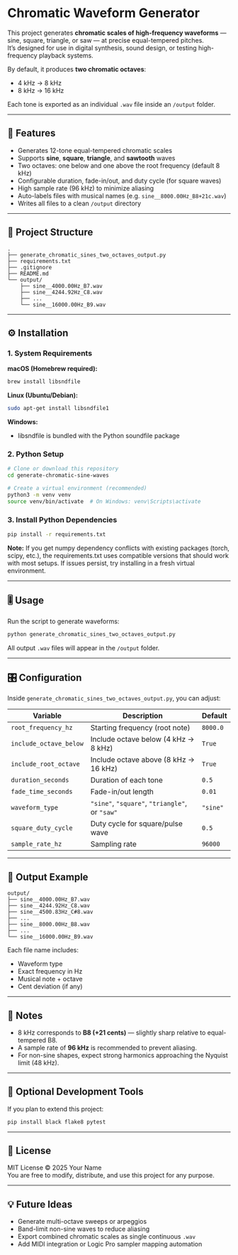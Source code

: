 # Chromatic Waveform Generator

This project generates **chromatic scales of high-frequency waveforms** — sine, square, triangle, or saw — at precise equal-tempered pitches.  
It’s designed for use in digital synthesis, sound design, or testing high-frequency playback systems.

By default, it produces **two chromatic octaves**:
- 4 kHz → 8 kHz  
- 8 kHz → 16 kHz  

Each tone is exported as an individual `.wav` file inside an `/output` folder.

---

## 🚀 Features
- Generates 12-tone equal-tempered chromatic scales
- Supports **sine**, **square**, **triangle**, and **sawtooth** waves
- Two octaves: one below and one above the root frequency (default 8 kHz)
- Configurable duration, fade-in/out, and duty cycle (for square waves)
- High sample rate (96 kHz) to minimize aliasing
- Auto-labels files with musical names (e.g. `sine__8000.00Hz_B8+21c.wav`)
- Writes all files to a clean `/output` directory

---

## 🧱 Project Structure
```
.
├── generate_chromatic_sines_two_octaves_output.py
├── requirements.txt
├── .gitignore
├── README.md
└── output/
    ├── sine__4000.00Hz_B7.wav
    ├── sine__4244.92Hz_C8.wav
    ├── ...
    └── sine__16000.00Hz_B9.wav
```

---

## ⚙️ Installation

### 1. System Requirements
**macOS (Homebrew required):**
```bash
brew install libsndfile
```

**Linux (Ubuntu/Debian):**
```bash
sudo apt-get install libsndfile1
```

**Windows:**
- libsndfile is bundled with the Python soundfile package

### 2. Python Setup
```bash
# Clone or download this repository
cd generate-chromatic-sine-waves

# Create a virtual environment (recommended)
python3 -m venv venv
source venv/bin/activate  # On Windows: venv\Scripts\activate
```

### 3. Install Python Dependencies
```bash
pip install -r requirements.txt
```

**Note:** If you get numpy dependency conflicts with existing packages (torch, scipy, etc.), the requirements.txt uses compatible versions that should work with most setups. If issues persist, try installing in a fresh virtual environment.

---

## 🎚️ Usage

Run the script to generate waveforms:

```bash
python generate_chromatic_sines_two_octaves_output.py
```

All output `.wav` files will appear in the `/output` folder.

---

## 🎛️ Configuration

Inside `generate_chromatic_sines_two_octaves_output.py`, you can adjust:

| Variable | Description | Default |
|-----------|--------------|----------|
| `root_frequency_hz` | Starting frequency (root note) | `8000.0` |
| `include_octave_below` | Include octave below (4 kHz → 8 kHz) | `True` |
| `include_root_octave` | Include octave above (8 kHz → 16 kHz) | `True` |
| `duration_seconds` | Duration of each tone | `0.5` |
| `fade_time_seconds` | Fade-in/out length | `0.01` |
| `waveform_type` | `"sine"`, `"square"`, `"triangle"`, or `"saw"` | `"sine"` |
| `square_duty_cycle` | Duty cycle for square/pulse wave | `0.5` |
| `sample_rate_hz` | Sampling rate | `96000` |

---

## 📁 Output Example

```
output/
├── sine__4000.00Hz_B7.wav
├── sine__4244.92Hz_C8.wav
├── sine__4500.83Hz_C#8.wav
├── ...
├── sine__8000.00Hz_B8.wav
├── ...
└── sine__16000.00Hz_B9.wav
```

Each file name includes:
- Waveform type
- Exact frequency in Hz
- Musical note + octave
- Cent deviation (if any)

---

## 🧠 Notes
- 8 kHz corresponds to **B8 (+21 cents)** — slightly sharp relative to equal-tempered B8.
- A sample rate of **96 kHz** is recommended to prevent aliasing.
- For non-sine shapes, expect strong harmonics approaching the Nyquist limit (48 kHz).

---

## 🧰 Optional Development Tools
If you plan to extend this project:
```bash
pip install black flake8 pytest
```

---

## 📄 License
MIT License © 2025 Your Name  
You are free to modify, distribute, and use this project for any purpose.

---

## 💡 Future Ideas
- Generate multi-octave sweeps or arpeggios
- Band-limit non-sine waves to reduce aliasing
- Export combined chromatic scales as single continuous `.wav`
- Add MIDI integration or Logic Pro sampler mapping automation
